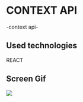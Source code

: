 <h1> CONTEXT API </h1>

-context api-

<h2> Used technologies </h2>

REACT

<h2> Screen Gif </h2>

![](ekran.gif)

